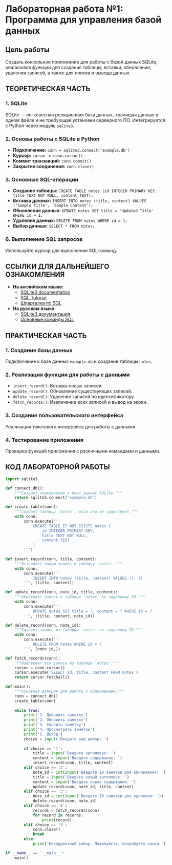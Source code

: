 # Лабораторная работа №1: Программа для управления базой данных

## Цель работы
Создать консольное приложение для работы с базой данных SQLite, реализовав функции для создания таблицы, вставки, обновления, удаления записей, а также для поиска и вывода данных.

## ТЕОРЕТИЧЕСКАЯ ЧАСТЬ

### 1. SQLite
SQLite — легковесная реляционная база данных, хранящая данные в одном файле и не требующая установки серверного ПО. Интегрируется с Python через модуль `sqlite3`.

### 2. Основы работы с SQLite в Python
- **Подключение:** `conn = sqlite3.connect('example.db')`
- **Курсор:** `cursor = conn.cursor()`
- **Коммит транзакций:** `conn.commit()`
- **Закрытие соединения:** `conn.close()`

### 3. Основные SQL-операции
- **Создание таблицы:** `CREATE TABLE notes (id INTEGER PRIMARY KEY, title TEXT NOT NULL, content TEXT);`
- **Вставка данных:** `INSERT INTO notes (title, content) VALUES ('Sample Title', 'Sample Content');`
- **Обновление данных:** `UPDATE notes SET title = 'Updated Title' WHERE id = 1;`
- **Удаление данных:** `DELETE FROM notes WHERE id = 1;`
- **Выбор данных:** `SELECT * FROM notes;`

### 6. Выполнение SQL запросов
Используйте курсор для выполнения SQL-команд.

## ССЫЛКИ ДЛЯ ДАЛЬНЕЙШЕГО ОЗНАКОМЛЕНИЯ
- **На английском языке:**
  - [SQLite3 documentation](https://docs.python.org/3/library/sqlite3.html)
  - [SQL Tutorial](https://www.tutorialspoint.com/sql/index.htm)
  - [Шпаргалка по SQL](https://www.sqlitetutorial.net/sqlite-cheat-sheet/)
- **На русском языке:**
  - [SQLite3 документация](https://metanit.com/sql/sqlite/)
  - [Основные команды SQL](https://community.exolve.ru/blog/komandy-sql-i-zaprosy-s-primerami/)

## ПРАКТИЧЕСКАЯ ЧАСТЬ

### 1. Создание базы данных
Подключение к базе данных `example.db` и создание таблицы `notes`.

### 2. Реализация функции для работы с данными
- `insert_record()`: Вставка новых записей.
- `update_record()`: Обновление существующих записей.
- `delete_record()`: Удаление записей по идентификатору.
- `fetch_records()`: Извлечение всех записей и вывод на экран.

### 3. Создание пользовательского интерфейса
Реализация текстового интерфейса для работы с данными.

### 4. Тестирование приложения
Проверка функций приложения с различными командами и данными.

## КОД ЛАБОРАТОРНОЙ РАБОТЫ

```python
import sqlite3

def connect_db():
    """Создает подключение к базе данных SQLite."""
    return sqlite3.connect('example.db')

def create_table(conn):
    """Создает таблицу 'notes', если она не существует."""
    with conn:
        conn.execute('''
            CREATE TABLE IF NOT EXISTS notes (
                id INTEGER PRIMARY KEY,
                title TEXT NOT NULL,
                content TEXT
            )
        ''')

def insert_record(conn, title, content):
    """Вставляет новую запись в таблицу 'notes'."""
    with conn:
        conn.execute('''
            INSERT INTO notes (title, content) VALUES (?, ?)
        ''', (title, content))

def update_record(conn, note_id, title, content):
    """Обновляет запись в таблице 'notes' по заданному ID."""
    with conn:
        conn.execute('''
            UPDATE notes SET title = ?, content = ? WHERE id = ?
        ''', (title, content, note_id))

def delete_record(conn, note_id):
    """Удаляет запись из таблицы 'notes' по заданному ID."""
    with conn:
        conn.execute('''
            DELETE FROM notes WHERE id = ?
        ''', (note_id,))

def fetch_records(conn):
    """Извлекает все записи из таблицы 'notes'."""
    cursor = conn.cursor()
    cursor.execute('SELECT id, title, content FROM notes')
    return cursor.fetchall()

def main():
    """Основная функция для работы с приложением."""
    conn = connect_db()
    create_table(conn)
    
    while True:
        print('1. Добавить заметку')
        print('2. Обновить заметку')
        print('3. Удалить заметку')
        print('4. Просмотреть заметки')
        print('5. Выход')
        choice = input('Введите ваш выбор: ')
        
        if choice == '1':
            title = input('Введите заголовок: ')
            content = input('Введите содержание: ')
            insert_record(conn, title, content)
        elif choice == '2':
            note_id = int(input('Введите ID заметки для обновления: '))
            title = input('Введите новый заголовок: ')
            content = input('Введите новое содержание: ')
            update_record(conn, note_id, title, content)
        elif choice == '3':
            note_id = int(input('Введите ID заметки для удаления: '))
            delete_record(conn, note_id)
        elif choice == '4':
            records = fetch_records(conn)
            for record in records:
                print(record)
        elif choice == '5':
            conn.close()
            break
        else:
            print('Некорректный выбор. Пожалуйста, попробуйте снова.')

if __name__ == '__main__':
    main()
